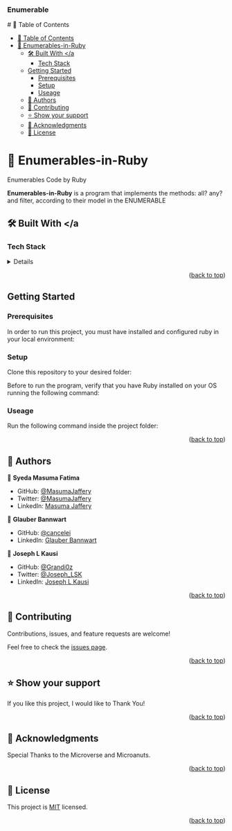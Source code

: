  <h3><b>Enumerable</b></h3>
# 📗 Table of Contents

- [📗 Table of Contents](#-table-of-contents)
- [📖 Enumerables-in-Ruby ](#-enumerables-in-ruby-)
  - [🛠 Built With \</a](#-built-with-a)
    - [Tech Stack ](#tech-stack-)
  - [Getting Started](#getting-started)
    - [Prerequisites](#prerequisites)
    - [Setup](#setup)
    - [Useage](#useage)
  - [👥 Authors ](#-authors-)
  - [🤝 Contributing ](#-contributing-)
  - [⭐️ Show your support ](#️-show-your-support-)
  - [🙏 Acknowledgments ](#-acknowledgments-)
  - [📝 License ](#-license-)


# 📖 Enumerables-in-Ruby <a name="about-project"></a>

Enumerables Code by Ruby

**Enumerables-in-Ruby** is a program that implements the methods: all? any? and filter, according to their model in the ENUMERABLE

## 🛠 Built With <a name="built-with"></a

### Tech Stack <a name="tech-stack"></a>
  <details>
    <ul>
      <li><a href="https://www.ruby-lang.org/en/">Ruby</a></li>
    </ul>
  </details>

<p align="right">(<a href="#readme-top">back to top</a>)</p>

<!-- GETTING STARTED -->

## Getting Started

### Prerequisites
In order to run this project, you must have installed and configured ruby in your local environment:



### Setup

Clone this repository to your desired folder:

<!--
Example commands:

```sh
  cd my-folder
  git@github.com:MasumaJaffery/Enumerable.git
```
 
--->
Before to run the program, verify that you have Ruby installed on your OS running the following command:
<!--
```sh
   ruby -v
```
--->

### Useage

Run the following command inside the project folder:

<!--
```sh
    decode.rb
```
--->

<p align="right">(<a href="#readme-top">back to top</a>)</p>

<!-- AUTHORS -->

## 👥 Authors <a name="authors"></a>

👤 **Syeda Masuma Fatima**

- GitHub: [@MasumaJaffery](https://github.com/MasumaJaffery)
- Twitter: [@MasumaJaffery](https://twitter.com/MasumaJaffery)
- LinkedIn: [Masuma Jaffery](https://www.linkedin.com/in/masuma-jaffery-797a29256/)

👤 **Glauber Bannwart**

- GitHub: [@cancelei](https://github.com/cancelei)
- LinkedIn: [Glauber Bannwart](https://www.linkedin.com/in/gbannwart/)

👤 **Joseph L Kausi**

- GitHub: [@Grandi0z](https://github.com/Grandi0z)
- Twitter: [@Joseph_LSK](https://twitter.com/Joseph_LSK)
- LinkedIn: [Joseph L Kausi](https://www.linkedin.com/in/joskal/)


<p align="right">(<a href="#readme-top">back to top</a>)</p>

<!-- CONTRIBUTING -->

## 🤝 Contributing <a name="contributing"></a>

Contributions, issues, and feature requests are welcome!

Feel free to check the [issues page](../../issues/).

<p align="right">(<a href="#readme-top">back to top</a>)</p>

<!-- SUPPORT -->

## ⭐️ Show your support <a name="support"></a>

If you like this project, I would like to Thank You!

<p align="right">(<a href="#readme-top">back to top</a>)</p>

<!-- ACKNOWLEDGEMENTS -->

## 🙏 Acknowledgments <a name="acknowledgements"></a>

Special Thanks to the Microverse and Microanuts.


<p align="right">(<a href="#readme-top">back to top</a>)</p>

<!-- LICENSE -->

## 📝 License <a name="license"></a>

This project is [MIT](https://github.com/MasumaJaffery/Enumerable/blob/work/LICENSE) licensed.

<p align="right">(<a href="#readme-top">back to top</a>)</p>